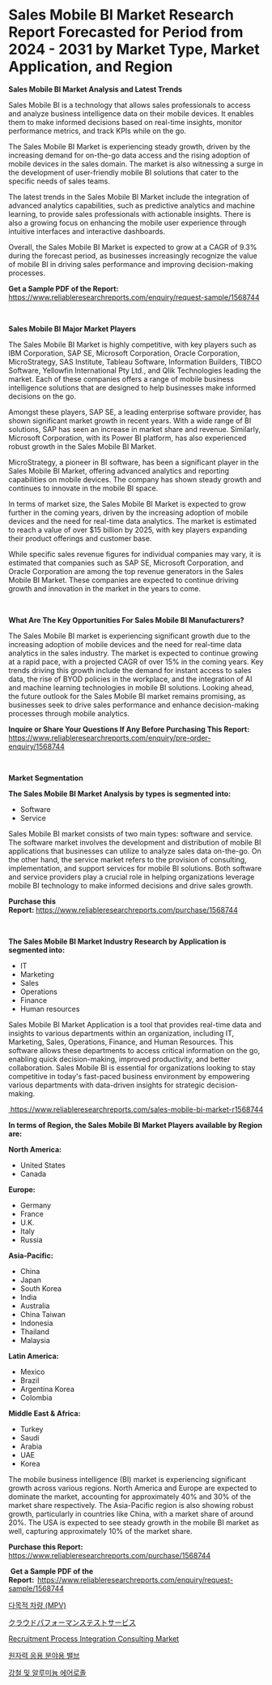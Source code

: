<p><h1>Sales Mobile BI Market Research Report Forecasted for Period from 2024 -  2031 by Market Type, Market Application, and Region</h1></p><p><strong>Sales Mobile BI Market Analysis and Latest Trends</strong></p>
<p><p>Sales Mobile BI is a technology that allows sales professionals to access and analyze business intelligence data on their mobile devices. It enables them to make informed decisions based on real-time insights, monitor performance metrics, and track KPIs while on the go.</p><p>The Sales Mobile BI Market is experiencing steady growth, driven by the increasing demand for on-the-go data access and the rising adoption of mobile devices in the sales domain. The market is also witnessing a surge in the development of user-friendly mobile BI solutions that cater to the specific needs of sales teams.</p><p>The latest trends in the Sales Mobile BI Market include the integration of advanced analytics capabilities, such as predictive analytics and machine learning, to provide sales professionals with actionable insights. There is also a growing focus on enhancing the mobile user experience through intuitive interfaces and interactive dashboards.</p><p>Overall, the Sales Mobile BI Market is expected to grow at a CAGR of 9.3% during the forecast period, as businesses increasingly recognize the value of mobile BI in driving sales performance and improving decision-making processes.</p></p>
<p><strong>Get a Sample PDF of the Report:&nbsp;</strong> <a href="https://www.reliableresearchreports.com/enquiry/request-sample/1568744">https://www.reliableresearchreports.com/enquiry/request-sample/1568744</a></p>
<p>&nbsp;</p>
<p><strong>Sales Mobile BI Major Market Players</strong></p>
<p><p>The Sales Mobile BI Market is highly competitive, with key players such as IBM Corporation, SAP SE, Microsoft Corporation, Oracle Corporation, MicroStrategy, SAS Institute, Tableau Software, Information Builders, TIBCO Software, Yellowfin International Pty Ltd., and Qlik Technologies leading the market. Each of these companies offers a range of mobile business intelligence solutions that are designed to help businesses make informed decisions on the go.</p><p>Amongst these players, SAP SE, a leading enterprise software provider, has shown significant market growth in recent years. With a wide range of BI solutions, SAP has seen an increase in market share and revenue. Similarly, Microsoft Corporation, with its Power BI platform, has also experienced robust growth in the Sales Mobile BI Market.</p><p>MicroStrategy, a pioneer in BI software, has been a significant player in the Sales Mobile BI Market, offering advanced analytics and reporting capabilities on mobile devices. The company has shown steady growth and continues to innovate in the mobile BI space.</p><p>In terms of market size, the Sales Mobile BI Market is expected to grow further in the coming years, driven by the increasing adoption of mobile devices and the need for real-time data analytics. The market is estimated to reach a value of over $15 billion by 2025, with key players expanding their product offerings and customer base.</p><p>While specific sales revenue figures for individual companies may vary, it is estimated that companies such as SAP SE, Microsoft Corporation, and Oracle Corporation are among the top revenue generators in the Sales Mobile BI Market. These companies are expected to continue driving growth and innovation in the market in the years to come.</p></p>
<p>&nbsp;</p>
<p><strong>What Are The Key Opportunities For Sales Mobile BI Manufacturers?</strong></p>
<p><p>The Sales Mobile BI market is experiencing significant growth due to the increasing adoption of mobile devices and the need for real-time data analytics in the sales industry. The market is expected to continue growing at a rapid pace, with a projected CAGR of over 15% in the coming years. Key trends driving this growth include the demand for instant access to sales data, the rise of BYOD policies in the workplace, and the integration of AI and machine learning technologies in mobile BI solutions. Looking ahead, the future outlook for the Sales Mobile BI market remains promising, as businesses seek to drive sales performance and enhance decision-making processes through mobile analytics.</p></p>
<p><strong>Inquire or Share Your Questions If Any Before Purchasing This Report:</strong> <a href="https://www.reliableresearchreports.com/enquiry/pre-order-enquiry/1568744">https://www.reliableresearchreports.com/enquiry/pre-order-enquiry/1568744</a></p>
<p>&nbsp;</p>
<p><strong>Market Segmentation</strong></p>
<p><strong>The Sales Mobile BI Market Analysis by types is segmented into:</strong></p>
<p><ul><li>Software</li><li>Service</li></ul></p>
<p><p>Sales Mobile BI market consists of two main types: software and service. The software market involves the development and distribution of mobile BI applications that businesses can utilize to analyze sales data on-the-go. On the other hand, the service market refers to the provision of consulting, implementation, and support services for mobile BI solutions. Both software and service providers play a crucial role in helping organizations leverage mobile BI technology to make informed decisions and drive sales growth.</p></p>
<p><strong>Purchase this Report:&nbsp;</strong><a href="https://www.reliableresearchreports.com/purchase/1568744">https://www.reliableresearchreports.com/purchase/1568744</a></p>
<p>&nbsp;</p>
<p><strong>The Sales Mobile BI Market Industry Research by Application is segmented into:</strong></p>
<p><ul><li>IT</li><li>Marketing</li><li>Sales</li><li>Operations</li><li>Finance</li><li>Human resources</li></ul></p>
<p><p>Sales Mobile BI Market Application is a tool that provides real-time data and insights to various departments within an organization, including IT, Marketing, Sales, Operations, Finance, and Human Resources. This software allows these departments to access critical information on the go, enabling quick decision-making, improved productivity, and better collaboration. Sales Mobile BI is essential for organizations looking to stay competitive in today's fast-paced business environment by empowering various departments with data-driven insights for strategic decision-making.</p></p>
<p><a href="https://www.reliableresearchreports.com/sales-mobile-bi-market-r1568744">&nbsp;https://www.reliableresearchreports.com/sales-mobile-bi-market-r1568744</a></p>
<p><strong>In terms of Region, the Sales Mobile BI Market Players available by Region are:</strong></p>
<p>
    <p> <strong> North America: </strong>
        <ul>
            <li>United States</li>
            <li>Canada</li>
        </ul>
        </p> 
    <p> <strong> Europe: </strong>
        <ul>
            <li>Germany</li>
            <li>France</li>
            <li>U.K.</li>
            <li>Italy</li>
            <li>Russia</li>
        </ul>
        </p> 
    <p> <strong> Asia-Pacific: </strong>
        <ul>
            <li>China</li>
            <li>Japan</li>
            <li>South Korea</li>
            <li>India</li>
            <li>Australia</li>
            <li>China Taiwan</li>
            <li>Indonesia</li>
            <li>Thailand</li>
            <li>Malaysia</li>
        </ul>
        </p> 
    <p> <strong> Latin America: </strong>
        <ul>
            <li>Mexico</li>
            <li>Brazil</li>
            <li>Argentina Korea</li>
            <li>Colombia</li>
        </ul>
        </p> 
    <p> <strong> Middle East & Africa: </strong>
        <ul>
            <li>Turkey</li>
            <li>Saudi</li>
            <li>Arabia</li>
            <li>UAE</li>
            <li>Korea</li>
        </ul>
    </p>
    </p>
<p><p>The mobile business intelligence (BI) market is experiencing significant growth across various regions. North America and Europe are expected to dominate the market, accounting for approximately 40% and 30% of the market share respectively. The Asia-Pacific region is also showing robust growth, particularly in countries like China, with a market share of around 20%. The USA is expected to see steady growth in the mobile BI market as well, capturing approximately 10% of the market share.</p></p>
<p><strong>Purchase this Report: </strong><a href="https://www.reliableresearchreports.com/purchase/1568744">https://www.reliableresearchreports.com/purchase/1568744</a></p>
<p>&nbsp;<strong>Get a Sample PDF of the Report:&nbsp;&nbsp;</strong><a href="https://www.reliableresearchreports.com/enquiry/request-sample/1568744">https://www.reliableresearchreports.com/enquiry/request-sample/1568744</a></p>
<p><strong></strong></p>
<p><p><a href="https://medium.com/@frankfurter67567/%EB%8B%A4%EB%AA%A9%EC%A0%81-%EC%B0%A8%EB%9F%89-mpv-%EC%8B%9C%EC%9E%A5-%EA%B7%9C%EB%AA%A8-%EC%8B%9C%EC%9E%A5-%EC%A0%84%EB%A7%9D-%EB%B0%8F-%EC%8B%9C%EC%9E%A5-%EC%98%88%EC%B8%A1-2024%EB%85%84%EB%B6%80%ED%84%B0-2031%EB%85%84-e61f3f379384">다목적 차량 (MPV)</a></p><p><a href="https://github.com/WhitneyMurphy1982/Market-Research-Report-List-1/blob/main/9931029108358.md">クラウドパフォーマンステストサービス</a></p><p><a href="https://github.com/peachesmcdowel1/Market-Research-Report-List-3/blob/main/recruitment-process-integration-consulting-market.md">Recruitment Process Integration Consulting Market</a></p><p><a href="https://medium.com/@rowedrowe/%EC%9B%90%EC%9E%90%EB%A0%A5-%EC%9D%91%EC%9A%A9%EC%9A%A9-%EB%B0%B8%EB%B8%8C-%EC%8B%9C%EC%9E%A5-%EC%A0%90%EC%9C%A0%EC%9C%A8-%EB%B3%80%ED%99%94-%EB%B0%8F-%EC%8B%9C%EC%9E%A5-%EC%84%B1%EC%9E%A5-%EC%B6%94%EC%9D%B4-2024-2031-99df4c2a8b05">원자력 응용 분야용 밸브</a></p><p><a href="https://github.com/GabrielBlanda5656/Market-Research-Report-List-2/blob/main/9507538103059.md">강철 및 알루미늄 에어로졸</a></p></p>